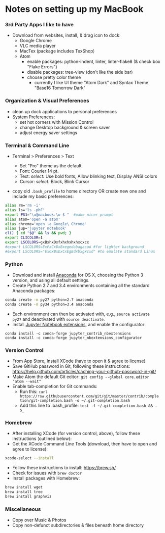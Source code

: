 # Notes on setting up my MacBook


### 3rd Party Apps I like to have

- Download from websites, install, & drag icon to dock:
   - Google Chrome
   - VLC media player
   - MacTex (package includes TexShop)
   - Atom
     - enable packages: python-indent, linter, linter-flake8 (& check box "Flake Errors")
     - disable packages: tree-view (don't like the side bar)
     - choose pretty color theme
       - currently I like UI theme "Atom Dark" and Syntax Theme "Base16 Tomorrow Dark"


### Organization & Visual Preferences

- clean up dock applications to personal preferences
- System Preferences:
	- set hot corners with Mission Control
	- change Desktop background & screen saver
	- adjust energy saver settings


### Terminal & Command Line

- Terminal > Preferences > Text
  - Set "Pro" theme as the default
  - Font: Courier 14 pt.
  - Text: *select:* Use bold fonts, Allow blinking text, Display ANSI colors
  - Cursor: *select:* Block, Blink Cursor

- copy old ```.bash_profile``` to home directory OR create new one and
include my basic preferences:
```sh
alias rm='rm -i'
alias ls='ls -phF'
export PS1="\u@macbook:\w $ "  #make nicer prompt
alias atom='open -a atom'
alias chrome='open -a Google\ Chrome'
alias jup='jupyter notebook'
cl() { cd "$@" && ls && pwd; }
export CLICOLOR=1
export LSCOLORS=gxBxhxDxfxhxhxhxhxcxcx
#export LSCOLORS=ExFxCxDxBxegedabagacad #for lighter background
#export LSCOLORS="ExGxBxDxCxEgEdxbxgxcxd" #to emulate standard Linux
```

### Python
- Download and install [Anaconda](https://www.continuum.io/downloads) for OS X,
choosing the Python 3 version, and using all default settings.
- Create Python 2.7 and 3.4 environments containing all the standard Anaconda packages:
```sh
conda create -n py27 python=2.7 anaconda
conda create -n py34 python=3.4 anaconda
```
- Each environment can then be activated with, e.g., ```source activate py27``` and deactivated with ```source deactivate```.
- Install [Jupyter Notebook extensions](http://jupyter-contrib-nbextensions.readthedocs.io/en/latest/index.html), and enable the configurator:
```
conda install -c conda-forge jupyter_contrib_nbextensions
conda install -c conda-forge jupyter_nbextensions_configurator
```

### Version Control
- From App Store, Install XCode (have to open it & agree to license)
- Save GitHub password in Git, following these instructions:
https://help.github.com/articles/caching-your-github-password-in-git/
- Make Atom the default Git editor: ```git config --global core.editor "atom --wait"```
- Enable tab-completion for Git commands:
  - Run this: ```curl https://raw.githubusercontent.com/git/git/master/contrib/completion/git-completion.bash -o ~/.git-completion.bash```
  - Add this line to .bash\_profile: ```test -f ~/.git-completion.bash && . $_```

### Homebrew
- After installing XCode (for version control, above), follow these
  instructions (outlined below):
- Get the XCode Command Line Tools (download, then have
to open and agree to license):
```sh
xcode-select --install
```
- Follow these instructions to install: https://brew.sh/
- Check for issues with ```brew doctor```
- Install packages with Homebrew:
```sh
brew install wget
brew install tree
brew install graphviz
```

### Miscellaneous
- Copy over Music & Photos
- Copy non-defunct subdirectories & files beneath home directory
